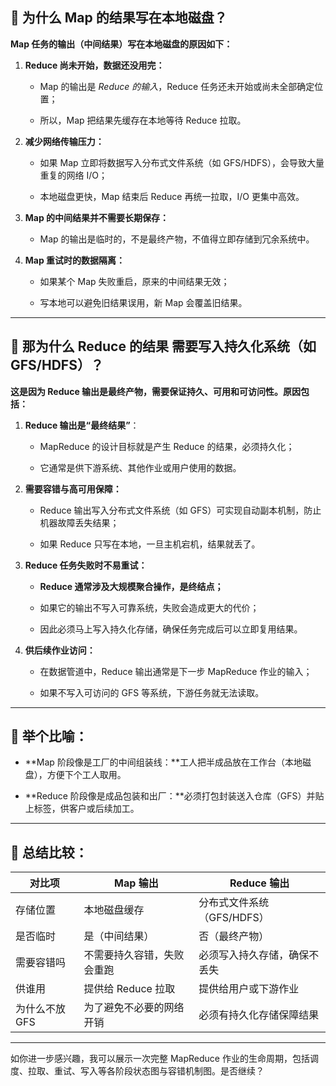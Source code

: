 

## 🌱 为什么 Map 的结果写在本地磁盘？

**Map 任务的输出（中间结果）写在本地磁盘的原因如下：**

1. **Reduce 尚未开始，数据还没用完：**
    
    - Map 的输出是 _Reduce 的输入_，Reduce 任务还未开始或尚未全部确定位置；
        
    - 所以，Map 把结果先缓存在本地等待 Reduce 拉取。
        
2. **减少网络传输压力：**
    
    - 如果 Map 立即将数据写入分布式文件系统（如 GFS/HDFS），会导致大量重复的网络 I/O；
        
    - 本地磁盘更快，Map 结束后 Reduce 再统一拉取，I/O 更集中高效。
        
3. **Map 的中间结果并不需要长期保存：**
    
    - Map 的输出是临时的，不是最终产物，不值得立即存储到冗余系统中。
        
4. **Map 重试时的数据隔离：**
    
    - 如果某个 Map 失败重启，原来的中间结果无效；
        
    - 写本地可以避免旧结果误用，新 Map 会覆盖旧结果。
        

---

## 🌲 那为什么 **Reduce 的结果** 需要写入持久化系统（如 GFS/HDFS）？

**这是因为 Reduce 输出是最终产物，需要保证持久、可用和可访问性。原因包括：**

1. **Reduce 输出是“最终结果”**：
    
    - MapReduce 的设计目标就是产生 Reduce 的结果，必须持久化；
        
    - 它通常是供下游系统、其他作业或用户使用的数据。
        
2. **需要容错与高可用保障：**
    
    - Reduce 输出写入分布式文件系统（如 GFS）可实现自动副本机制，防止机器故障丢失结果；
        
    - 如果 Reduce 只写在本地，一旦主机宕机，结果就丢了。
        
3. **Reduce 任务失败时不易重试：**
    
    - **Reduce 通常涉及大规模聚合操作，是终结点；**
        
    - 如果它的输出不写入可靠系统，失败会造成更大的代价；
        
    - 因此必须马上写入持久化存储，确保任务完成后可以立即复用结果。
        
4. **供后续作业访问：**
    
    - 在数据管道中，Reduce 输出通常是下一步 MapReduce 作业的输入；
        
    - 如果不写入可访问的 GFS 等系统，下游任务就无法读取。
        

---

## 📌 举个比喻：

- **Map 阶段像是工厂的中间组装线：**工人把半成品放在工作台（本地磁盘），方便下个工人取用。
    
- **Reduce 阶段像是成品包装和出厂：**必须打包封装送入仓库（GFS）并贴上标签，供客户或后续加工。
    

---

## 🧠 总结比较：

|对比项|Map 输出|Reduce 输出|
|---|---|---|
|存储位置|本地磁盘缓存|分布式文件系统（GFS/HDFS）|
|是否临时|是（中间结果）|否（最终产物）|
|需要容错吗|不需要持久容错，失败会重跑|必须写入持久存储，确保不丢失|
|供谁用|提供给 Reduce 拉取|提供给用户或下游作业|
|为什么不放 GFS|为了避免不必要的网络开销|必须有持久化存储保障结果|

---

如你进一步感兴趣，我可以展示一次完整 MapReduce 作业的生命周期，包括调度、拉取、重试、写入等各阶段状态图与容错机制图。是否继续？